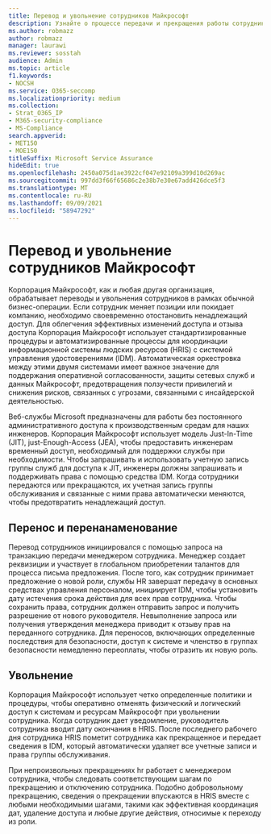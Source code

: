 ```yaml
---
title: Перевод и увольнение сотрудников Майкрософт
description: Узнайте о процессе передачи и прекращения работы сотрудников Майкрософт в Microsoft 365
ms.author: robmazz
author: robmazz
manager: laurawi
ms.reviewer: sosstah
audience: Admin
ms.topic: article
f1.keywords:
- NOCSH
ms.service: O365-seccomp
ms.localizationpriority: medium
ms.collection:
- Strat_O365_IP
- M365-security-compliance
- MS-Compliance
search.appverid:
- MET150
- MOE150
titleSuffix: Microsoft Service Assurance
hideEdit: true
ms.openlocfilehash: 2450a075d1ae3922cf047e92109a399d10d269ac
ms.sourcegitcommit: 997dd3f66f65686c2e38b7e30e67add426dce5f3
ms.translationtype: MT
ms.contentlocale: ru-RU
ms.lasthandoff: 09/09/2021
ms.locfileid: "58947292"
---
```

# <a name="microsoft-employee-transfer-and-termination"></a>Перевод и увольнение сотрудников Майкрософт

Корпорация Майкрософт, как и любая другая организация, обрабатывает переводы и увольнения сотрудников в рамках обычной бизнес-операции. Если сотрудник меняет позиции или покидает компанию, необходимо своевременно отостановить ненадлежащий доступ. Для облегчения эффективных изменений доступа и отзыва доступа Корпорация Майкрософт использует стандартизированные процедуры и автоматизированные процессы для координации информационной системы людских ресурсов (HRIS) с системой управления удостоверениями (IDM). Автоматическая оркестровка между этими двумя системами имеет важное значение для поддержания оперативной согласованности, защиты сетевых служб и данных Майкрософт, предотвращения ползучести привилегий и снижения рисков, связанных с угрозами, связанными с инсайдерской деятельностью.

Веб-службы Microsoft предназначены для работы без постоянного административного доступа к производственным средам для наших инженеров. Корпорация Майкрософт использует модель Just-In-Time (JIT), just-Enough-Access (JEA), чтобы предоставить инженерам временный доступ, необходимый для поддержки службы при необходимости. Чтобы запрашивать и использовать учетную запись группы служб для доступа к JIT, инженеры должны запрашивать и поддерживать права с помощью средства IDM. Когда сотрудники передаются или прекращаются, их учетная запись группы обслуживания и связанные с ними права автоматически меняются, чтобы предотвратить ненадлежащий доступ.

## <a name="transfer-and-reassignment"></a>Перенос и перенанаменование

Перевод сотрудников инициировался с помощью запроса на транзакцию передачи менеджером сотрудника. Менеджер создает реквизиции и участвует в глобальном приобретении талантов для процесса письма предложения. После того, как сотрудник принимает предложение о новой роли, службы HR завершат передачу в основных средствах управления персоналом, инициирует IDM, чтобы установить дату истечения срока действия для всех прав сотрудника. Чтобы сохранить права, сотрудник должен отправить запрос и получить разрешение от нового руководителя. Невыполнение запроса или получения утверждения менеджера приводит к отзыву прав на переданного сотрудника. Для переносов, включающих определенные последствия для безопасности, доступ к системе и членство в группах безопасности немедленно переоплаты, чтобы отразить их новую роль.

## <a name="termination"></a>Увольнение

Корпорация Майкрософт использует четко определенные политики и процедуры, чтобы оперативно отменять физический и логический доступ к системам и ресурсам Майкрософт при увольнении сотрудника. Когда сотрудник дает уведомление, руководитель сотрудника вводит дату окончания в HRIS. После последнего рабочего дня сотрудника HRIS пометит сотрудника как прекращенное и передает сведения в IDM, который автоматически удаляет все учетные записи и права группы обслуживания.

При непроизвольных прекращениях hr работает с менеджером сотрудника, чтобы следовать соответствующим шагам по прекращению и отключению сотрудника. Подобно добровольному прекращению, сведения о прекращении впускаются в HRIS вместе с любыми необходимыми шагами, такими как эффективная координация дат, удаление доступа и любые другие действия, относимые к переходу из роли.
